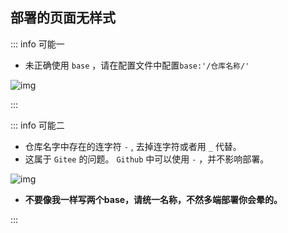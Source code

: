
## 部署的页面无样式

::: info  <Badge type='info'>可能一</Badge>

- 未正确使用 `base` ，请在配置文件中配置`base:'/仓库名称/'`


![img](/notesPic/202402061715.png)

:::

::: info  <Badge type='info'>可能二</Badge>

- 仓库名字中存在的连字符 `-` , 去掉连字符或者用 `_` 代替。
- 这属于 `Gitee` 的问题。 `Github` 中可以使用 `-` ，并不影响部署。

![img](/notesPic/202402071626.png)

- **不要像我一样写两个base，请统一名称，不然多端部署你会晕的。**

:::